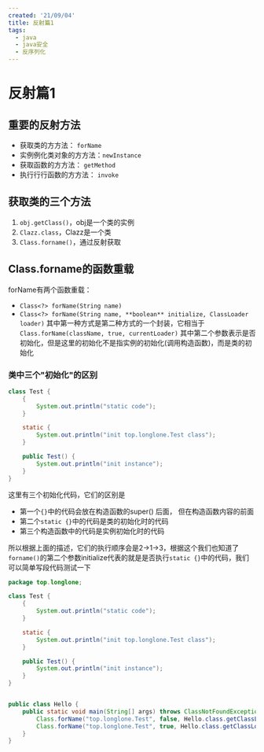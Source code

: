 ```yaml
---
created: '21/09/04'
title: 反射篇1
tags:
  - java
  - java安全
  - 反序列化
---
```

# 反射篇1
## 重要的反射方法
- 获取类的⽅方法： `forName`
- 实例例化类对象的⽅方法：`newInstance` 
- 获取函数的⽅方法： `getMethod`
- 执⾏行行函数的⽅方法： `invoke`

## 获取类的三个方法
1. `obj.getClass()`，obj是一个类的实例
2. `Clazz.class`，Clazz是一个类
3. `Class.forname()`，通过反射获取

## Class.forname的函数重载
forName有两个函数重载：
- `Class<?> forName(String name)`
- `Class<?> forName(String name, **boolean** initialize, ClassLoader loader)`
其中第一种方式是第二种方式的一个封装，它相当于
`Class.forName(className, true, currentLoader)`
其中第二个参数表示是否初始化，但是这里的初始化不是指实例的初始化(调用构造函数)，而是类的初始化

### 类中三个"初始化"的区别
```java
class Test {
    {
        System.out.println("static code");
    }

    static {
        System.out.println("init top.longlone.Test class");
    }

    public Test() {
        System.out.println("init instance");
    }
}
```
这里有三个初始化代码，它们的区别是

- 第一个`{}`中的代码会放在构造函数的super() 后面， 但在构造函数内容的前面
- 第二个`static {}`中的代码是类的初始化时的代码
- 第三个构造函数中的代码是实例初始化时的代码

所以根据上面的描述，它们的执行顺序会是2->1->3，根据这个我们也知道了`forname()`的第二个参数initialize代表的就是是否执行`static {}`中的代码，我们可以简单写段代码测试一下
```java
package top.longlone;

class Test {
    {
        System.out.println("static code");
    }

    static {
        System.out.println("init top.longlone.Test class");
    }

    public Test() {
        System.out.println("init instance");
    }
}


public class Hello {
    public static void main(String[] args) throws ClassNotFoundException {
        Class.forName("top.longlone.Test", false, Hello.class.getClassLoader()); // 不会有输出
        Class.forName("top.longlone.Test", true, Hello.class.getClassLoader());  // 有输出
    }
}
```